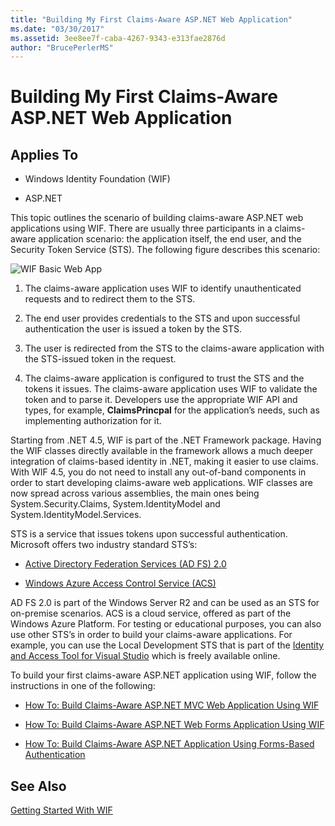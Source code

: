 ```yaml
---
title: "Building My First Claims-Aware ASP.NET Web Application"
ms.date: "03/30/2017"
ms.assetid: 3ee8ee7f-caba-4267-9343-e313fae2876d
author: "BrucePerlerMS"
---
```

# Building My First Claims-Aware ASP.NET Web Application
## Applies To  
  
-   Windows Identity Foundation (WIF)  
  
-   ASP.NET  
  
 This topic outlines the scenario of building claims-aware ASP.NET web applications using WIF. There are usually three participants in a claims-aware application scenario: the application itself, the end user, and the Security Token Service (STS). The following figure describes this scenario:  
  
 ![WIF Basic Web App](../../../docs/framework/security/media/wifbasicwebapp.gif "WIFBasicWebApp")  
  
1.  The claims-aware application uses WIF to identify unauthenticated requests and to redirect them to the STS.  
  
2.  The end user provides credentials to the STS and upon successful authentication the user is issued a token by the STS.  
  
3.  The user is redirected from the STS to the claims-aware application with the STS-issued token in the request.  
  
4.  The claims-aware application is configured to trust the STS and the tokens it issues. The claims-aware application uses WIF to validate the token and to parse it. Developers use the appropriate WIF API and types, for example, **ClaimsPrincpal** for the application’s needs, such as implementing authorization for it.  
  
 Starting from .NET 4.5, WIF is part of the .NET Framework package. Having the WIF classes directly available in the framework allows a much deeper integration of claims-based identity in .NET, making it easier to use claims. With WIF 4.5, you do not need to install any out-of-band components in order to start developing claims-aware web applications. WIF classes are now spread across various assemblies, the main ones being System.Security.Claims, System.IdentityModel and System.IdentityModel.Services.  
  
 STS is a service that issues tokens upon successful authentication. Microsoft offers two industry standard STS’s:  
  
-   [Active Directory Federation Services (AD FS) 2.0](https://go.microsoft.com/fwlink/?LinkID=247516)
  
-   [Windows Azure Access Control Service (ACS)](https://go.microsoft.com/fwlink/?LinkID=247517)
  
 AD FS 2.0 is part of the Windows Server R2 and can be used as an STS for on-premise scenarios. ACS is a cloud service, offered as part of the Windows Azure Platform. For testing or educational purposes, you can also use other STS’s in order to build your claims-aware applications. For example, you can use the Local Development STS that is part of the [Identity and Access Tool for Visual Studio](https://go.microsoft.com/fwlink/?LinkID=245849) which is freely available online.  
  
 To build your first claims-aware ASP.NET application using WIF, follow the instructions in one of the following:  
  
-   [How To: Build Claims-Aware ASP.NET MVC Web Application Using WIF](../../../docs/framework/security/how-to-build-claims-aware-aspnet-mvc-web-app-using-wif.md)  
  
-   [How To: Build Claims-Aware ASP.NET Web Forms Application Using WIF](../../../docs/framework/security/how-to-build-claims-aware-aspnet-web-forms-app-using-wif.md)  
  
-   [How To: Build Claims-Aware ASP.NET Application Using Forms-Based Authentication](../../../docs/framework/security/claims-aware-aspnet-app-forms-authentication.md)  
  
## See Also  
 [Getting Started With WIF](../../../docs/framework/security/getting-started-with-wif.md)
